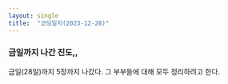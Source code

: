 ```yaml
---
layout: single
title:  "코딩일지(2023-12-28)"
---
```




### 금일까지 나간 진도,,

금일(28일)까지 5장까지 나갔다. 그 부부들에 대해 모두 정리하려고 한다.



